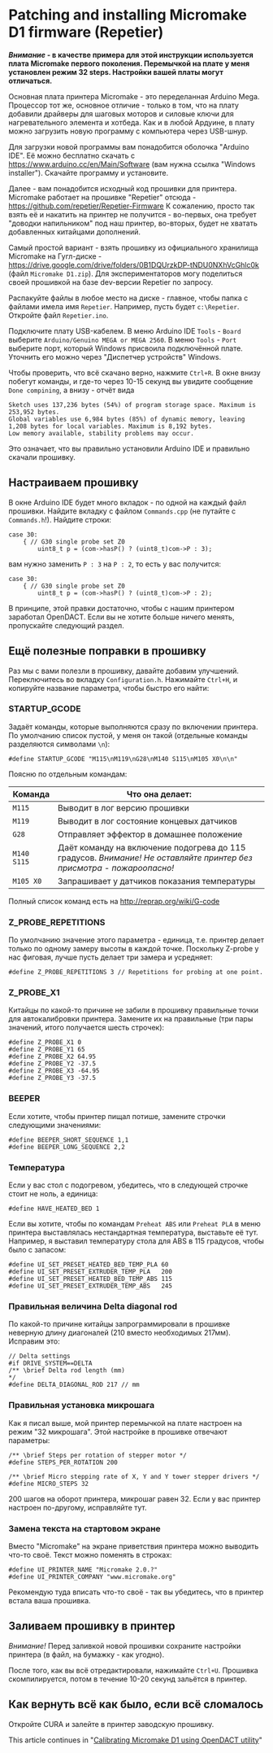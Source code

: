 # Patching and installing Micromake D1 firmware (Repetier)

***Внимание* - в качестве примера для этой инструкции используется плата Micromake первого поколения. Перемычкой на плате у меня установлен режим 32 steps. Настройки вашей платы могут отличаться. <!-- В качестве средства для отправки команд принтеру я использую Repetier Host. Если вы используете штатную программу CURA, ваши шаги будут немного отличаться.-->**

Основная плата принтера Micromake - это переделанная Arduino Mega. Процессор тот же, основное отличие - только в том, что на плату добавили драйверы для шаговых моторов и силовые ключи для нагревательного элемента и хотбеда. Как и в любой Ардуине, в плату можно загрузить новую программу с компьютера через USB-шнур.

Для загрузки новой программы вам понадобится оболочка "Arduino IDE". Её можно бесплатно скачать с https://www.arduino.cc/en/Main/Software (вам нужна ссылка "Windows installer"). Скачайте программу и установите.

Далее - вам понадобится исходный код прошивки для принтера. Micromake работает на прошивке "Repetier" отсюда - https://github.com/repetier/Repetier-Firmware К сожалению, просто так взять её и накатить на принтер не получится - во-первых, она требует "доводки напильником" под наш принтер, во-вторых, будет не хватать добавленных китайцами дополнений.

Самый простой вариант - взять прошивку из официального хранилища Micromake на Гугл-диске - https://drive.google.com/drive/folders/0B1DQUrzkDP-tNDU0NXhVcGhlc0k (файл `Micromake D1.zip`). Для экспериментаторов могу поделиться своей прошивкой на базе dev-версии Repetier по запросу.

Распакуйте файлы в любое место на диске - главное, чтобы папка с файлами имела имя `Repetier`. Например, пусть будет `c:\Repetier`. Откройте файл `Repetier.ino`.

Подключите плату USB-кабелем. В меню Arduino IDE `Tools` - `Board` выберите `Arduino/Genuino MEGA or MEGA 2560`. В меню `Tools` - `Port` выберите порт, который Windows присвоила подключённой плате. Уточнить его можно через "Диспетчер устройств" Windows.

Чтобы проверить, что всё скачано верно, нажмите `Ctrl+R`. В окне внизу побегут команды, и где-то через 10-15 секунд вы увидите сообщение `Done compining`, а внизу - отчёт вида 

    Sketch uses 137,236 bytes (54%) of program storage space. Maximum is 253,952 bytes.
    Global variables use 6,984 bytes (85%) of dynamic memory, leaving 1,208 bytes for local variables. Maximum is 8,192 bytes.
    Low memory available, stability problems may occur.

Это означает, что вы правильно установили Arduino IDE и правильно скачали прошивку.

## Настраиваем прошивку

В окне Arduino IDE будет много вкладок - по одной на каждый файл прошивки. Найдите вкладку с файлом `Commands.cpp` (не путайте с `Commands.h`!). Найдите строки:

    case 30:
        { // G30 single probe set Z0
            uint8_t p = (com->hasP() ? (uint8_t)com->P : 3);

вам нужно заменить `P : 3` на `P : 2`, то есть у вас получится:


    case 30:
        { // G30 single probe set Z0
            uint8_t p = (com->hasP() ? (uint8_t)com->P : 2);

В принципе, этой правки достаточно, чтобы с нашим принтером заработал OpenDACT. Если вы не хотите больше ничего менять, пропускайте следующий раздел.

## Ещё полезные поправки в прошивку

Раз мы с вами полезли в прошивку, давайте добавим улучшений. Переключитесь во вкладку `Configuration.h`. Нажимайте `Ctrl+H`, и копируйте название параметра, чтобы быстро его найти:

### STARTUP_GCODE

Задаёт команды, которые выполняются сразу по включении принтера. По умолчанию список пустой, у меня он такой (отдельные команды разделяются символами `\n`):

    #define STARTUP_GCODE "M115\nM119\nG28\nM140 S115\nM105 X0\n\n"

Поясню по отдельным командам:

| Команда | Что она делает: |
| --- | --- |
| `M115` | Выводит в лог версию прошивки |
| `M119` | Выводит в лог состояние концевых датчиков |
| `G28` | Отправляет эффектор в домашнее положение |
| `M140 S115` | Даёт команду на включение подогрева до 115 градусов. *Внимание! Не оставляйте принтер без присмотра - пожароопасно!*  |
| `M105 X0` | Запрашивает у датчиков показания температуры |

Полный список команд есть на http://reprap.org/wiki/G-code

### Z_PROBE_REPETITIONS

По умолчанию значение этого параметра - единица, т.е. принтер делает только по одному замеру высоты в каждой точке. Поскольку Z-probe у нас фиговая, лучше пусть делает три замера и усредняет:

    #define Z_PROBE_REPETITIONS 3 // Repetitions for probing at one point.

### Z_PROBE_X1

Китайцы по какой-то причине не забили в прошивку правильные точки для автокалибровки принтера. Замените их на правильные (три пары значений, итого получается шесть строчек):

    #define Z_PROBE_X1 0
    #define Z_PROBE_Y1 65
    #define Z_PROBE_X2 64.95
    #define Z_PROBE_Y2 -37.5
    #define Z_PROBE_X3 -64.95
    #define Z_PROBE_Y3 -37.5


### BEEPER

Если хотите, чтобы принтер пищал потише, замените строчки следующими значениями:

    #define BEEPER_SHORT_SEQUENCE 1,1
    #define BEEPER_LONG_SEQUENCE 2,2

### Температура

Если у вас стол с подогревом, убедитесь, что в следующей строчке стоит не ноль, а единица:

    #define HAVE_HEATED_BED 1

Если вы хотите, чтобы по командам `Preheat ABS` или `Preheat PLA` в меню принтера выставлялась нестандартная температура, выставьте её тут. Например, я выставил температуру стола для ABS в 115 градусов, чтобы было с запасом:

    #define UI_SET_PRESET_HEATED_BED_TEMP_PLA 60
    #define UI_SET_PRESET_EXTRUDER_TEMP_PLA   200
    #define UI_SET_PRESET_HEATED_BED_TEMP_ABS 115
    #define UI_SET_PRESET_EXTRUDER_TEMP_ABS   245

### Правильная величина Delta diagonal rod

По какой-то причине китайцы запрограммировали в прошивке неверную длину диагоналей (210 вместо необходимых 217мм). Исправим это:

    // Delta settings
    #if DRIVE_SYSTEM==DELTA
    /** \brief Delta rod length (mm)
    */
    #define DELTA_DIAGONAL_ROD 217 // mm

### Правильная установка микрошага

Как я писал выше, мой принтер перемычкой на плате настроен на режим "32 микрошага". Этой настройке в прошивке отвечают параметры:

    /** \brief Steps per rotation of stepper motor */
    #define STEPS_PER_ROTATION 200

    /** \brief Micro stepping rate of X, Y and Y tower stepper drivers */
    #define MICRO_STEPS 32

200 шагов на оборот принтера, микрошаг равен 32. Если у вас принтер настроен по-другому, исправляйте тут.

### Замена текста на стартовом экране

Вместо "Micromake" на экране приветствия принтера можно выводить что-то своё. Текст можно поменять в строках:

    #define UI_PRINTER_NAME "Micromake 2.0.?"
    #define UI_PRINTER_COMPANY "www.micromake.org"

Рекомендую туда вписать что-то своё - так вы убедитесь, что в принтер встала ваша прошивка.

## Заливаем прошивку в принтер

*Внимание!* Перед заливкой новой прошивки сохраните настройки принтера (в файл, на бумажку - как угодно).

После того, как вы всё отредактировали, нажимайте `Ctrl+U`. Прошивка скомпилируется, потом в течение 10-20 секунд зальётся в принтер. 

## Как вернуть всё как было, если всё сломалось

Откройте CURA и залейте в принтер заводскую прошивку.
    
    
This article continues in "[Calibrating Micromake D1 using OpenDACT utility](https://github.com/Bougakov/Micromake-D1-3D-printer/blob/master/Calibrating%20Micromake%20D1%20with%20OpenDACT.md)"

